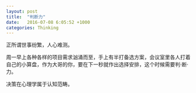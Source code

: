 ```yaml
---
layout: post
title:  "判断力"
date:   2016-07-08 6:05:52 +1000
categories: Thinking
---
```


正所谓世事纷繁，人心难测。

周一早上各种各样的项目需求汹涌而至，手上有半打备选方案，会议室里各人打着自己的小算盘，作为大哥的你，要在下一秒就作出选择安排，这个时候需要判·断·力。

决策在心理学属于认知范畴。